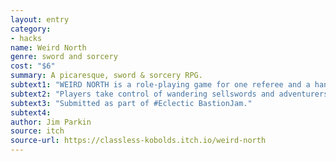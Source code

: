 ```yaml
---
layout: entry
category:
- hacks
name: Weird North
genre: sword and sorcery
cost: "$6"
summary: A picaresque, sword & sorcery RPG.
subtext1: "WEIRD NORTH is a role-playing game for one referee and a handful of players."
subtext2: "Players take control of wandering sellswords and adventurers, exploring a huge and curious world in order to claim great wealth, expand their renown, and achieve personal goals."
subtext3: "Submitted as part of #Eclectic BastionJam."
subtext4:
author: Jim Parkin
source: itch
source-url: https://classless-kobolds.itch.io/weird-north
---
```

